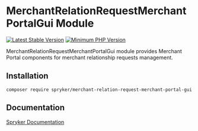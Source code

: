 # MerchantRelationRequestMerchantPortalGui Module
[![Latest Stable Version](https://poser.pugx.org/spryker/merchant-relation-request-merchant-portal-gui/v/stable.svg)](https://packagist.org/packages/spryker/merchant-relation-request-merchant-portal-gui)
[![Minimum PHP Version](https://img.shields.io/badge/php-%3E%3D%208.1-8892BF.svg)](https://php.net/)

MerchantRelationRequestMerchantPortalGui module provides Merchant Portal components for merchant relationship requests management.

## Installation

```
composer require spryker/merchant-relation-request-merchant-portal-gui
```

## Documentation

[Spryker Documentation](https://docs.spryker.com)
